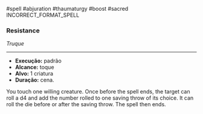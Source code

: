 #spell #abjuration #thaumaturgy #boost #sacred 
INCORRECT_FORMAT_SPELL
### Resistance
*Truque*
___
- **Execução:** padrão
- **Alcance:** toque
- **Alvo:** 1 criatura
- **Duração:** cena.

You touch one willing creature. Once before the spell ends, the target can roll a d4 and add the number rolled to one saving throw of its choice. It can roll the die before or after the saving throw. The spell then ends.
